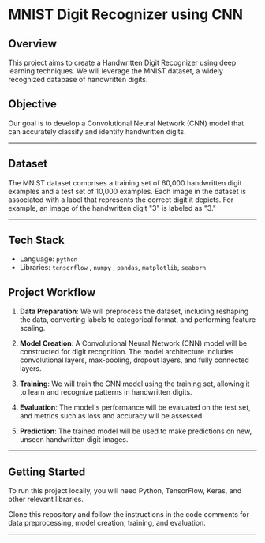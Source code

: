 # MNIST Digit Recognizer using CNN

## Overview

This project aims to create a Handwritten Digit Recognizer using deep learning techniques. We will leverage the MNIST dataset, a widely recognized database of handwritten digits. 

## Objective

Our goal is to develop a Convolutional Neural Network (CNN) model that can accurately classify and identify handwritten digits.

---

## Dataset

The MNIST dataset comprises a training set of 60,000 handwritten digit examples and a test set of 10,000 examples. Each image in the dataset is associated with a label that represents the correct digit it depicts. For example, an image of the handwritten digit "3" is labeled as "3."

---

## Tech Stack
- Language: `python`
- Libraries: `tensorflow` , `numpy` , `pandas`, `matplotlib`, `seaborn`

## Project Workflow

1. **Data Preparation**: We will preprocess the dataset, including reshaping the data, converting labels to categorical format, and performing feature scaling.

2. **Model Creation**: A Convolutional Neural Network (CNN) model will be constructed for digit recognition. The model architecture includes convolutional layers, max-pooling, dropout layers, and fully connected layers.

3. **Training**: We will train the CNN model using the training set, allowing it to learn and recognize patterns in handwritten digits.

4. **Evaluation**: The model's performance will be evaluated on the test set, and metrics such as loss and accuracy will be assessed.

5. **Prediction**: The trained model will be used to make predictions on new, unseen handwritten digit images.

---

## Getting Started

To run this project locally, you will need Python, TensorFlow, Keras, and other relevant libraries. 

Clone this repository and follow the instructions in the code comments for data preprocessing, model creation, training, and evaluation.

---
